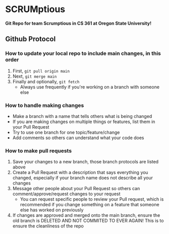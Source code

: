 # **SCRUMptious**

**Git Repo for team Scrumptious in CS 361 at Oregon State University!**

## Github Protocol

### How to update your local repo to include main changes, in this order

1. First, `git pull origin main`
2. Next, `git merge main`
3. Finally and optionally, `git fetch`
    - Always use frequently if you're working on a branch with someone else

### How to handle making changes

- Make a branch with a name that tells others what is being changed
- If you are making changes on multiple things or features, list them in your Pull Request
- Try to use one branch for one topic/feature/change
- Add comments so others can understand what your code does

### How to make pull requests

1. Save your changes to a new branch, those branch protocols are listed above
2. Create a Pull Request with a description that says everything you changed, especially if your branch name does not describe all your changes
3. Message other people about your Pull Request so others can comment/approve/request changes to your request
    - You can request specific people to review your Pull request, which is recommended if you change something on a feature that someone else has worked on previously
4. If changes are approved and merged onto the main branch, ensure the old branch is DELETED AND NOT COMMITED TO EVER AGAIN! This is to ensure the cleanliness of the repo
